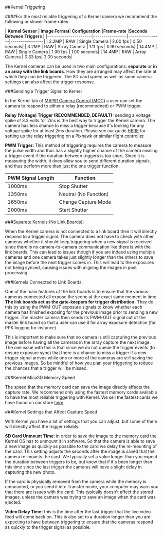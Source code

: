 ##Kernel Triggering

####For the most reliable triggering of a Kernel camera we recommend the following or slower frame-rates:

| **Kernel Sensor** | **Image Format**| **Configuration**    |**Frame-rate** |**Seconds Between Triggers** |
|-----------------------|-----------------|-----------------|-----------------|
| 3.2MP                | RAW | Single Camera    | 2.00 fps    | 0.50 seconds|
| 3.2MP                | RAW | Array Camera    | 1.11 fps    | 0.90 seconds|
| 14.4MP                | RAW | Single Camera    | 1.00 fps | 1.00 seconds|
| 14.4MP                | RAW | Array Camera    | 0.33 fps| 3.00 seconds|

The Kernel cameras can be used in two main configurations: **separate** or **in an array with the link boards**. How they are arranged may affect the rate at which they can be triggered. The SD card speed as well as some camera settings can also affect the trigger response.

###Sending a Trigger Signal to Kernel

In the Kernel tab of [MAPIR Camera Control (MCC)](../kernel-development-guide/interfacing-with-kernel/software-interface/mcc.html) a user can set the camera to respond to either a relay (recommedned) or PWM trigger.

**Relay (Voltage) Trigger (RECOMMENDED, DEFAULT):** sending a voltage spike of 3.3 volts for 2ms is the best way to trigger the Kernel camera. The camera has less chance to miss a trigger because it's looking for any voltage spike for at least 2ms duration. Please see our guide [HERE](../kernel-development-guide/kernel-triggering/relay-trigger-from-pixhawk-flight-controller.html)
 for setting up the relay triggering on a Pixhawk or similar flight controller.

**PWM Trigger:** This method of triggering requires the camera to measure the pulse width and thus has a slightly higher chance of the camera missing a trigger event if the duration between triggers is too short. Since it is measuring the width, it does allow you to send different duration signals, and thus perform more than just the one trigger function.

| **PWM Signal Length** | **Function**    |
|-----------------------|-----------------|
| 1000ms                | Stop Shutter    |
| 1350ms                | Neutral (No Function)    |
| 1650ms                | Change Capture Mode  |
| 2000ms                | Start Shutter    |

###Separate Kernels (No Link Boards):

When the Kernel camera is not connected to a link board then it will directly respond to a trigger signal. The camera does not have to check with other cameras whether it should keep triggering when a new signal is received since there is no camera-to-camera communication like there is with the link boards. This can lead to issues though if you are indeed using multiple cameras and one camera takes just slightly longer than the others to save the image before the next trigger comes in. This will lead to the exposures not being synced, causing issues with aligning the images in post processing.

###Kernels Connected to Link Boards:

One of the main features of the link boards is to ensure that the various cameras connected all expose the scene at the exact same moment in time. **The link boards act as the gate-keepers for trigger distribution.** They do this by using the PWM-OUT exposure signals to know whether each camera has finished exposing for the previous image prior to sending a new trigger. The master camera then sends its PWM-OUT signal out of the master link board so that a user can use it for array exposure detection (for PPK logging for instance).   

This is important to make sure that no camera is still capturing the previous image before having all the cameras in the array capture the next image. The one issue with this is that since we do not queue the trigger events (to ensure exposure sync) that there is a chance to miss a trigger if a new trigger signal arrives while one or more of the cameras are still saving the previous images. So be mindful of how you plan your triggering to reduce the chances that a trigger will be missed.

###Kernel MicoSD Memory Speed

The speed that the memory card can save the image directly affects the capture rate. We recommend only using the fastest memory cards available to have the most reliable triggering with Kernel. We sell the fastest cards we have found on our store [here](https://www.mapir.camera/collections/kernel-accessories).

###Kernel Settings that Affect Capture Speed

With Kernel you have a lot of settings that you can adjust, but some of them will directly affect the trigger reliably.  

**SD Card Unmount Time:** in order to save the image to the memory card the Kernel OS has to unmount it in software. So that the camera is able to save a new image as quickly as possible to the card we delay the re-mounting of the card. This setting adjusts the seconds after the image is saved that the camera re-mounts the card. We typically set a value longer than you expect the duration between triggers to be, but know that if it's been longer than this time since the last trigger the cameras will have a slight delay in capturing the new photo.  

If the card is physically removed from the camera while the memory is unmounted, or you send it into Transfer mode, your computer may warn you that there are issues with the card. This typically doesn't affect the stored images, unless the camera was trying to save an image when the card was ejected.

**Video Delay Time:** this is the time after the last trigger that the live video feed will come back on. This is also set to a duration longer than you are expecting to have between triggering to ensure that the cameras respond as quickly to the trigger signal as possible.